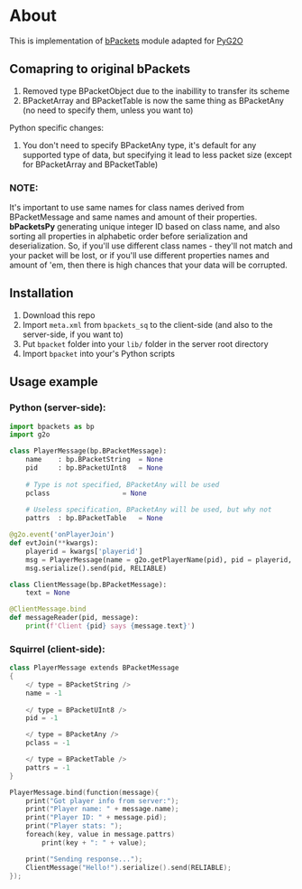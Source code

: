 
# About

This is implementation of [bPackets](https://gitlab.com/bcore1/bpackets) module adapted for [PyG2O](https://github.com/AURUMVORXX/PyG2O)
## Comapring to original bPackets
1. Removed type BPacketObject due to the inabillity to transfer its scheme
2. BPacketArray and BPacketTable is now the same thing as BPacketAny (no need to specify them, unless you want to)

Python specific changes:
1. You don't need to specify BPacketAny type, it's default for any supported type of data, but specifying it lead to less packet size (except for BPacketArray and BPacketTable)

### NOTE:
It's important to use same names for class names derived from BPacketMessage and same names and amount of their properties. 
**bPacketsPy** generating unique integer ID based on class name, and also sorting all properties in alphabetic order before serialization and deserialization. So, if you'll use different class names - they'll not match and your packet will be lost, or if you'll use different properties names and amount of 'em, then there is high chances that your data will be corrupted.
## Installation
1. Download this repo
2. Import `meta.xml` from `bpackets_sq` to the client-side (and also to the server-side, if you want to)
3. Put `bpacket` folder into your `lib/` folder in the server root directory
4. Import `bpacket` into your's Python scripts
## Usage example
### Python (server-side):
```python
import bpackets as bp
import g2o

class PlayerMessage(bp.BPacketMessage):
	name 	: bp.BPacketString 	= None
	pid 	: bp.BPacketUInt8 	= None
	
	# Type is not specified, BPacketAny will be used
	pclass 			        = None
	
	# Useless specification, BPacketAny will be used, but why not
	pattrs	: bp.BPacketTable 	= None

@g2o.event('onPlayerJoin')
def evtJoin(**kwargs):
	playerid = kwargs['playerid']
	msg = PlayerMessage(name = g2o.getPlayerName(pid), pid = playerid, pattrs = {'hp': 40, 'str': 500})
	msg.serialize().send(pid, RELIABLE)

class ClientMessage(bp.BPacketMessage):
	text = None

@ClientMessage.bind
def messageReader(pid, message):
	print(f'Client {pid} says {message.text}')
```

### Squirrel (client-side):
```cpp
class PlayerMessage extends BPacketMessage
{
	</ type = BPacketString />
	name = -1
	
	</ type = BPacketUInt8 />
	pid = -1

	</ type = BPacketAny />
	pclass = -1

	</ type = BPacketTable />
	pattrs = -1
}

PlayerMessage.bind(function(message){
	print("Got player info from server:");
	print("Player name: " + message.name);
	print("Player ID: " + message.pid);
	print("Player stats: ");
	foreach(key, value in message.pattrs)
		print(key + ": " + value);

	print("Sending response...");
	ClientMessage("Hello!").serialize().send(RELIABLE);
});
```